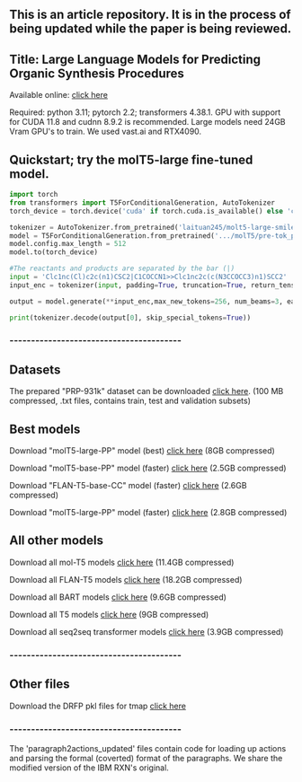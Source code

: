 ## This is an article repository. It is in the process of being updated while the paper is being reviewed.
## Title: Large Language Models for Predicting Organic Synthesis Procedures
Available online: [click here](https://www.mdpi.com/2076-3417/14/24/11526)

Required: python 3.11; pytorch 2.2; transformers 4.38.1. GPU with support for CUDA 11.8 and cudnn 8.9.2 is recommended. Large models need 24GB Vram GPU's to train. We used vast.ai and RTX4090.

## Quickstart; try the molT5-large fine-tuned model.
```python
import torch
from transformers import T5ForConditionalGeneration, AutoTokenizer
torch_device = torch.device('cuda' if torch.cuda.is_available() else 'cpu')

tokenizer = AutoTokenizer.from_pretrained('laituan245/molt5-large-smiles2caption',model_max_length=256)
model = T5ForConditionalGeneration.from_pretrained('.../molT5/pre-tok_pre_molT5-large/checkpoint-17000')
model.config.max_length = 512
model.to(torch_device)

#The reactants and products are separated by the bar (|)
input = 'Clc1nc(Cl)c2c(n1)CSC2|C1COCCN1>>Clc1nc2c(c(N3CCOCC3)n1)SCC2'   
input_enc = tokenizer(input, padding=True, truncation=True, return_tensors='pt').to(torch_device)

output = model.generate(**input_enc,max_new_tokens=256, num_beams=3, early_stopping=True)

print(tokenizer.decode(output[0], skip_special_tokens=True))
```

### ----------------------------------------

## Datasets 
The prepared "PRP-931k" dataset can be downloaded [click here](https://vduedu-my.sharepoint.com/:u:/g/personal/mantas_vaskevicius_vdu_lt/EZ-t5XCV3qlAoKWDYUUbYRkBNTtInoDSt20XQIuYwCpGtA?e=5Mtbm2). (100 MB compressed, .txt files, contains train, test and validation subsets)

## Best models 

Download "molT5-large-PP" model (best) [click here](https://vduedu-my.sharepoint.com/:u:/g/personal/mantas_vaskevicius_vdu_lt/EdxiYDTRyZROoQ70FbsajwkBOqIHiSAhrGM2Uqanhfd40g?e=OTGkSq) (8GB compressed) 

Download "molT5-base-PP" model (faster) [click here](https://vduedu-my.sharepoint.com/:u:/g/personal/mantas_vaskevicius_vdu_lt/EVV5glzozlJDn43OuKmCkDgBPGesVw6f6eVm41iBXZPqRg?e=fKL31e) (2.5GB compressed)

Download "FLAN-T5-base-CC" model (faster) [click here](https://vduedu-my.sharepoint.com/:u:/g/personal/mantas_vaskevicius_vdu_lt/EcxBFVpmP85OmxX95Rb-z9UBT1NNQITXKP6EFTPhWXphEQ?e=EYPIR6) (2.6GB compressed)

Download "molT5-large-PP" model (faster) [click here](https://vduedu-my.sharepoint.com/:u:/g/personal/mantas_vaskevicius_vdu_lt/EWL-0ZVh7vpMq2XrQIWVGuYBiKyGKiRNigOAQRP2XHo6QQ?e=4kZPEe) (2.8GB compressed)

## All other models

Download all mol-T5 models [click here](https://vduedu-my.sharepoint.com/:u:/g/personal/mantas_vaskevicius_vdu_lt/EffPwF00BKFAp4M2vRfR5CgBphSxE5giHGygrJx80F63tQ?e=6bJgH8) (11.4GB compressed) 

Download all FLAN-T5 models [click here](https://vduedu-my.sharepoint.com/:u:/g/personal/mantas_vaskevicius_vdu_lt/ETnG5n3B1hZHnjyTjjN3I0ABrCYPMdDS4mJJseyNXfKlWA?e=iOL26r) (18.2GB compressed) 

Download all BART models [click here](https://vduedu-my.sharepoint.com/:u:/g/personal/mantas_vaskevicius_vdu_lt/EdsWZC-08rpBn4o8ZAtVvdEBsxxjG8jbdFvfP4c-d-IQog?e=YJwAUK) (9.6GB compressed) 

Download all T5 models [click here](https://vduedu-my.sharepoint.com/:u:/g/personal/mantas_vaskevicius_vdu_lt/EVmV9qOsR1hMlIOUV6vv3EgBTUYcqmCBRB0z_5nGvaleIQ?e=sNq7Gz) (9GB compressed) 

Download all seq2seq transformer models [click here](https://vduedu-my.sharepoint.com/:u:/g/personal/mantas_vaskevicius_vdu_lt/EbKFzqs3-udBj8pK8fg_9GYB3XwomthKmvP1aGUUyUhZhg?e=ZcT67m) (3.9GB compressed) 

### ----------------------------------------

## Other files

Download the DRFP pkl files for tmap [click here](https://vduedu-my.sharepoint.com/:u:/g/personal/mantas_vaskevicius_vdu_lt/EUX4P8mWIpVMqhibomR0bR8ByE3xKMmAKrmfNTdEfMoEPg?e=DEcCoK)

### ----------------------------------------

The 'paragraph2actions_updated' files contain code for loading up actions and parsing the formal (coverted) format of the paragraphs. We share the modified version of the IBM RXN's original.
